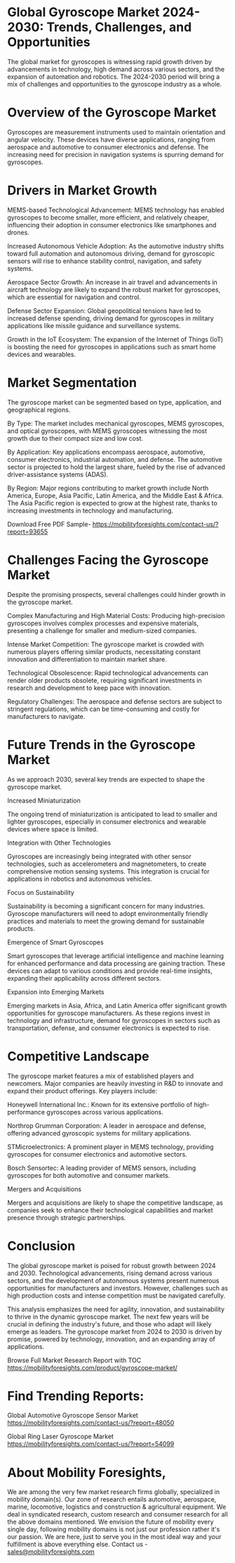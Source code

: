 # Global Gyroscope Market 2024-2030: Trends, Challenges, and Opportunities

The global market for gyroscopes is witnessing rapid growth driven by advancements in technology, high demand across various sectors, and the expansion of automation and robotics. The 2024-2030 period will bring a mix of challenges and opportunities to the gyroscope industry as a whole.

# Overview of the Gyroscope Market

Gyroscopes are measurement instruments used to maintain orientation and angular velocity. These devices have diverse applications, ranging from aerospace and automotive to consumer electronics and defense. The increasing need for precision in navigation systems is spurring demand for gyroscopes.

# Drivers in Market Growth

MEMS-based Technological Advancement: MEMS technology has enabled gyroscopes to become smaller, more efficient, and relatively cheaper, influencing their adoption in consumer electronics like smartphones and drones.

Increased Autonomous Vehicle Adoption: As the automotive industry shifts toward full automation and autonomous driving, demand for gyroscopic sensors will rise to enhance stability control, navigation, and safety systems.

Aerospace Sector Growth: An increase in air travel and advancements in aircraft technology are likely to expand the robust market for gyroscopes, which are essential for navigation and control.

Defense Sector Expansion: Global geopolitical tensions have led to increased defense spending, driving demand for gyroscopes in military applications like missile guidance and surveillance systems.

Growth in the IoT Ecosystem: The expansion of the Internet of Things (IoT) is boosting the need for gyroscopes in applications such as smart home devices and wearables.

# Market Segmentation

The gyroscope market can be segmented based on type, application, and geographical regions.

By Type: The market includes mechanical gyroscopes, MEMS gyroscopes, and optical gyroscopes, with MEMS gyroscopes witnessing the most growth due to their compact size and low cost.

By Application: Key applications encompass aerospace, automotive, consumer electronics, industrial automation, and defense. The automotive sector is projected to hold the largest share, fueled by the rise of advanced driver-assistance systems (ADAS).

By Region: Major regions contributing to market growth include North America, Europe, Asia Pacific, Latin America, and the Middle East & Africa. The Asia Pacific region is expected to grow at the highest rate, thanks to increasing investments in technology and manufacturing.

Download Free PDF Sample- https://mobilityforesights.com/contact-us/?report=93655

# Challenges Facing the Gyroscope Market

Despite the promising prospects, several challenges could hinder growth in the gyroscope market.

Complex Manufacturing and High Material Costs: Producing high-precision gyroscopes involves complex processes and expensive materials, presenting a challenge for smaller and medium-sized companies.

Intense Market Competition: The gyroscope market is crowded with numerous players offering similar products, necessitating constant innovation and differentiation to maintain market share.

Technological Obsolescence: Rapid technological advancements can render older products obsolete, requiring significant investments in research and development to keep pace with innovation.

Regulatory Challenges: The aerospace and defense sectors are subject to stringent regulations, which can be time-consuming and costly for manufacturers to navigate.

# Future Trends in the Gyroscope Market

As we approach 2030, several key trends are expected to shape the gyroscope market.

Increased Miniaturization

The ongoing trend of miniaturization is anticipated to lead to smaller and lighter gyroscopes, especially in consumer electronics and wearable devices where space is limited.

Integration with Other Technologies

Gyroscopes are increasingly being integrated with other sensor technologies, such as accelerometers and magnetometers, to create comprehensive motion sensing systems. This integration is crucial for applications in robotics and autonomous vehicles.

Focus on Sustainability

Sustainability is becoming a significant concern for many industries. Gyroscope manufacturers will need to adopt environmentally friendly practices and materials to meet the growing demand for sustainable products.

Emergence of Smart Gyroscopes

Smart gyroscopes that leverage artificial intelligence and machine learning for enhanced performance and data processing are gaining traction. These devices can adapt to various conditions and provide real-time insights, expanding their applicability across different sectors.

Expansion into Emerging Markets

Emerging markets in Asia, Africa, and Latin America offer significant growth opportunities for gyroscope manufacturers. As these regions invest in technology and infrastructure, demand for gyroscopes in sectors such as transportation, defense, and consumer electronics is expected to rise.

# Competitive Landscape

The gyroscope market features a mix of established players and newcomers. Major companies are heavily investing in R&D to innovate and expand their product offerings. Key players include:

Honeywell International Inc.: Known for its extensive portfolio of high-performance gyroscopes across various applications.

Northrop Grumman Corporation: A leader in aerospace and defense, offering advanced gyroscopic systems for military applications.

STMicroelectronics: A prominent player in MEMS technology, providing gyroscopes for consumer electronics and automotive sectors.

Bosch Sensortec: A leading provider of MEMS sensors, including gyroscopes for both automotive and consumer markets.

Mergers and Acquisitions

Mergers and acquisitions are likely to shape the competitive landscape, as companies seek to enhance their technological capabilities and market presence through strategic partnerships.

# Conclusion

The global gyroscope market is poised for robust growth between 2024 and 2030. Technological advancements, rising demand across various sectors, and the development of autonomous systems present numerous opportunities for manufacturers and investors. However, challenges such as high production costs and intense competition must be navigated carefully.

This analysis emphasizes the need for agility, innovation, and sustainability to thrive in the dynamic gyroscope market. The next few years will be crucial in defining the industry's future, and those who adapt will likely emerge as leaders. The gyroscope market from 2024 to 2030 is driven by promise, powered by technology, innovation, and an expanding array of applications.

Browse Full Market Research Report with TOC https://mobilityforesights.com/product/gyroscope-market/

# Find Trending Reports:

Global Automotive Gyroscope Sensor Market https://mobilityforesights.com/contact-us/?report=48050

Global Ring Laser Gyroscope Market https://mobilityforesights.com/contact-us/?report=54099


# About Mobility Foresights,
We are among the very few market research firms globally, specialized in mobility domain(s). Our zone of research entails automotive, aerospace, marine, locomotive, logistics and construction & agricultural equipment. We deal in syndicated research, custom research and consumer research for all the above domains mentioned.
We envision the future of mobility every single day, following mobility domains is not just our profession rather it's our passion. We are here, just to serve you in the most ideal way and your fulfillment is above everything else. Contact us -  sales@mobilityforesights.com
